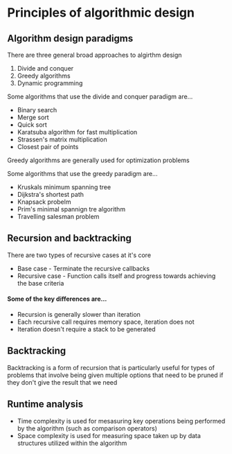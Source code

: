 # Principles of algorithmic design

## Algorithm design paradigms
There are three general broad approaches to algirthm design
1. Divide and conquer
2. Greedy algorithms
3. Dynamic programming 

Some algorithms that use the divide and conquer paradigm are...
* Binary search
* Merge sort
* Quick sort
* Karatsuba algorithm for fast multiplication
* Strassen's matrix multiplication
* Closest pair of points

Greedy algorithms are generally used for optimization problems

Some algorithms that use the greedy paradigm are...
* Kruskals minimum spanning tree
* Dijkstra's shortest path
* Knapsack probelm
* Prim's minimal spannign tre algorithm
* Travelling salesman problem

## Recursion and backtracking
There are two types of recursive cases at it's core
* Base case - Terminate the recursive callbacks
* Recursive case - Function calls itself and progress towards achieving the base criteria

#### Some of the key differences are...
* Recursion is generally slower than iteration
* Each recursive call requires memory space, iteration does not
* Iteration doesn't require a stack to be generated

## Backtracking
Backtracking is a form of recursion that is particularly useful for types
of problems that involve being given multiple options that need to be pruned 
if they don't give the result that we need

## Runtime analysis
* Time complexity is used for mesasuring key operations being performed by the algorithm (such as comparison operators)
* Space complexity is used for measuring space taken up by data structures utilized within the algorithm
